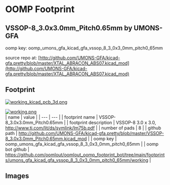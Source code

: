 # OOMP Footprint  
## VSSOP-8_3.0x3.0mm_Pitch0.65mm  by UMONS-GFA  
  
oomp key: oomp_umons_gfa_kicad_gfa_vssop_8_3_0x3_0mm_pitch0_65mm  
  
source repo at: [http://github.com/UMONS-GFA/kicad-gfa.pretty/blob/master/XTAL_ABRACON_ABS07.kicad_mod](http://github.com/UMONS-GFA/kicad-gfa.pretty/blob/master/XTAL_ABRACON_ABS07.kicad_mod)  
## Footprint  
  
[![working_kicad_pcb_3d.png](working_kicad_pcb_3d_600.png)](working_kicad_pcb_3d.png)  
  
[![working.png](working_600.png)](working.png)  
| name | value | 
| --- | --- | 
| footprint name | VSSOP-8_3.0x3.0mm_Pitch0.65mm | 
| footprint description | VSSOP-8 3.0 x 3.0, http://www.ti.com/lit/ds/symlink/lm75b.pdf | 
| number of pads | 8 | 
| github path | http://github.com/UMONS-GFA/kicad-gfa.pretty/blob/master/VSSOP-8_3.0x3.0mm_Pitch0.65mm.kicad_mod | 
| oomp key | oomp_umons_gfa_kicad_gfa_vssop_8_3_0x3_0mm_pitch0_65mm | 
| oomp bot github | https://github.com/oomlout/oomlout_oomp_footprint_bot/tree/main/footprints/umons_gfa_kicad_gfa_vssop_8_3_0x3_0mm_pitch0_65mm/working | 
## Images  
